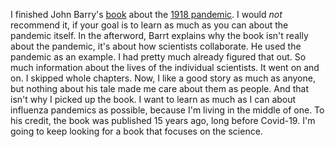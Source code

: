 I finished John Barry's <a href="https://www.amazon.com/Great-Influenza-Deadliest-Pandemic-History/dp/0143036491">book</a> about the <a href="https://en.wikipedia.org/wiki/Spanish_flu">1918 pandemic</a>. I would <i>not</i> recommend it, if your goal is to learn as much as you can about the pandemic itself. In the afterword, Barrt explains why the book isn't really about the pandemic, it's about how scientists collaborate. He used the pandemic as an example. I had pretty much already figured that out. So much information about the lives of the individual scientists. It went on and on. I skipped whole chapters. Now, I like a good story as much as anyone, but nothing about his tale made me care about them as people. And that isn't why I picked up the book. I want to learn as much as I can about influenza pandemics as possible, because I'm living in the middle of one. To his credit, the book was published 15 years ago, long before Covid-19. I'm going to keep looking for a book that focuses on the science. 
